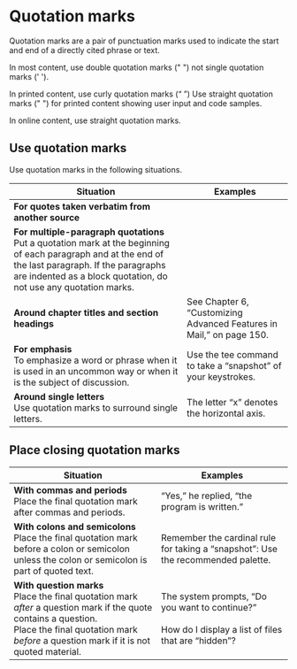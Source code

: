 # Quotation marks

Quotation marks are a pair of punctuation marks used to indicate the start and end of a directly cited phrase or text.

In most content, use double quotation marks (" ") not single quotation marks (' ').

In printed content, use curly quotation marks (“ ”) Use straight quotation marks (" ") for printed content showing user input and code samples.

In online content, use straight quotation marks.

## Use quotation marks

Use quotation marks in the following situations.

| Situation | Examples |
|-----------|----------|
| **For quotes taken verbatim from another source** | |
| **For multiple-paragraph quotations**</br> Put a quotation mark at the beginning of each paragraph and at the end of the last paragraph. If the paragraphs are indented as a block quotation, do not use any quotation marks. | |
| **Around chapter titles and section headings** | See Chapter 6, “Customizing Advanced Features in Mail,” on page 150. |
| **For emphasis**</br> To emphasize a word or phrase when it is used in an uncommon way or when it is the subject of discussion. | Use the tee command to take a “snapshot” of your keystrokes. |
| **Around single letters**</br> Use quotation marks to surround single letters. | The letter “x” denotes the horizontal axis.|

## Place closing quotation marks

| Situation | Examples |
|-----------|----------|
| **With commas and periods**</br> Place the final quotation mark after commas and periods. | “Yes,” he replied, “the program is written.” |
| **With colons and semicolons**</br> Place the final quotation mark before a colon or semicolon unless the colon or semicolon is part of quoted text. | Remember the cardinal rule for taking a “snapshot”: Use the recommended palette. |
| **With question marks**</br> Place the final quotation mark *after* a question mark if the quote contains a question.</br>Place the final quotation mark *before* a question mark if it is not quoted material. | The system prompts, “Do you want to continue?”</br></br> How do I display a list of files that are “hidden”? |
